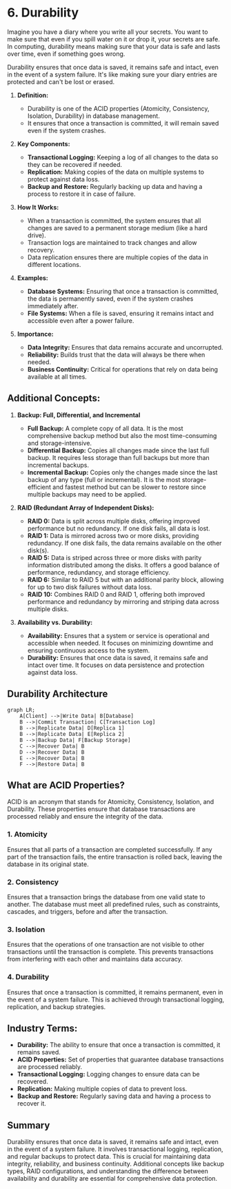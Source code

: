 # 6. Durability

Imagine you have a diary where you write all your secrets. You want to make sure that even if you spill water on it or drop it, your secrets are safe. In computing, durability means making sure that your data is safe and lasts over time, even if something goes wrong.

Durability ensures that once data is saved, it remains safe and intact, even in the event of a system failure. It's like making sure your diary entries are protected and can't be lost or erased.

1. **Definition:**

   - Durability is one of the ACID properties (Atomicity, Consistency, Isolation, Durability) in database management.
   - It ensures that once a transaction is committed, it will remain saved even if the system crashes.

2. **Key Components:**

   - **Transactional Logging:** Keeping a log of all changes to the data so they can be recovered if needed.
   - **Replication:** Making copies of the data on multiple systems to protect against data loss.
   - **Backup and Restore:** Regularly backing up data and having a process to restore it in case of failure.

3. **How It Works:**

   - When a transaction is committed, the system ensures that all changes are saved to a permanent storage medium (like a hard drive).
   - Transaction logs are maintained to track changes and allow recovery.
   - Data replication ensures there are multiple copies of the data in different locations.

4. **Examples:**

   - **Database Systems:** Ensuring that once a transaction is committed, the data is permanently saved, even if the system crashes immediately after.
   - **File Systems:** When a file is saved, ensuring it remains intact and accessible even after a power failure.

5. **Importance:**

   - **Data Integrity:** Ensures that data remains accurate and uncorrupted.
   - **Reliability:** Builds trust that the data will always be there when needed.
   - **Business Continuity:** Critical for operations that rely on data being available at all times.

## Additional Concepts:

1. **Backup: Full, Differential, and Incremental**

   - **Full Backup:** A complete copy of all data. It is the most comprehensive backup method but also the most time-consuming and storage-intensive.
   - **Differential Backup:** Copies all changes made since the last full backup. It requires less storage than full backups but more than incremental backups.
   - **Incremental Backup:** Copies only the changes made since the last backup of any type (full or incremental). It is the most storage-efficient and fastest method but can be slower to restore since multiple backups may need to be applied.

2. **RAID (Redundant Array of Independent Disks):**

   - **RAID 0:** Data is split across multiple disks, offering improved performance but no redundancy. If one disk fails, all data is lost.
   - **RAID 1:** Data is mirrored across two or more disks, providing redundancy. If one disk fails, the data remains available on the other disk(s).
   - **RAID 5:** Data is striped across three or more disks with parity information distributed among the disks. It offers a good balance of performance, redundancy, and storage efficiency.
   - **RAID 6:** Similar to RAID 5 but with an additional parity block, allowing for up to two disk failures without data loss.
   - **RAID 10:** Combines RAID 0 and RAID 1, offering both improved performance and redundancy by mirroring and striping data across multiple disks.

3. **Availability vs. Durability:**

   - **Availability:** Ensures that a system or service is operational and accessible when needed. It focuses on minimizing downtime and ensuring continuous access to the system.
   - **Durability:** Ensures that once data is saved, it remains safe and intact over time. It focuses on data persistence and protection against data loss.

## Durability Architecture

```mermaid
graph LR;
    A[Client] -->|Write Data| B[Database]
    B -->|Commit Transaction| C[Transaction Log]
    B -->|Replicate Data| D[Replica 1]
    B -->|Replicate Data| E[Replica 2]
    B -->|Backup Data| F[Backup Storage]
    C -->|Recover Data| B
    D -->|Recover Data| B
    E -->|Recover Data| B
    F -->|Restore Data| B
```

## What are ACID Properties?

ACID is an acronym that stands for Atomicity, Consistency, Isolation, and Durability. These properties ensure that database transactions are processed reliably and ensure the integrity of the data.

### 1. Atomicity

Ensures that all parts of a transaction are completed successfully. If any part of the transaction fails, the entire transaction is rolled back, leaving the database in its original state.

### 2. Consistency

Ensures that a transaction brings the database from one valid state to another. The database must meet all predefined rules, such as constraints, cascades, and triggers, before and after the transaction.

### 3. Isolation

Ensures that the operations of one transaction are not visible to other transactions until the transaction is complete. This prevents transactions from interfering with each other and maintains data accuracy.

### 4. Durability

Ensures that once a transaction is committed, it remains permanent, even in the event of a system failure. This is achieved through transactional logging, replication, and backup strategies.

## Industry Terms:

- **Durability:** The ability to ensure that once a transaction is committed, it remains saved.
- **ACID Properties:** Set of properties that guarantee database transactions are processed reliably.
- **Transactional Logging:** Logging changes to ensure data can be recovered.
- **Replication:** Making multiple copies of data to prevent loss.
- **Backup and Restore:** Regularly saving data and having a process to recover it.

## Summary

Durability ensures that once data is saved, it remains safe and intact, even in the event of a system failure. It involves transactional logging, replication, and regular backups to protect data. This is crucial for maintaining data integrity, reliability, and business continuity. Additional concepts like backup types, RAID configurations, and understanding the difference between availability and durability are essential for comprehensive data protection.
